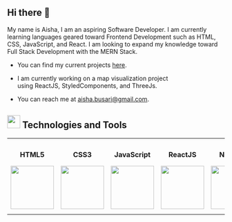 ## Hi there 👋

My name is Aisha, I am an aspiring Software Developer. I am currently learning languages geared toward Frontend Development such as HTML, CSS, JavaScript, and React. I am looking to expand my knowledge toward Full Stack Development with the MERN Stack. 

* You can find my current projects [here](https://github.com/AishaBu?tab=repositories).

* I am currently working on a map visualization project<br>
using ReactJS, StyledComponents, and ThreeJs.

* You can reach me at aisha.busari@gmail.com.


 
 ## <img src="https://user-images.githubusercontent.com/69809494/209855504-549c87dc-b830-490e-a4db-7ea01b553a74.png" height="30"/> Technologies and Tools 
 
<table>
<tr>
  <th>
    <p align="top">HTML5</p>
    <img src="https://user-images.githubusercontent.com/69809494/209853521-53d883da-e97f-42c0-8e5b-89408d4847b3.png" height="100" width="100"/>
  </th>
<th>
  <p align="top">CSS3</p>
  <img src="https://user-images.githubusercontent.com/69809494/209853638-c3485b61-be79-42b4-802b-e7f15fdb1838.png" height="100" width="100"/>
  </th>
<th>
  <p align="top">JavaScript</p>
  <img src="https://user-images.githubusercontent.com/69809494/209853149-48a2db6a-f680-4a1c-b800-83a7cdb60bd5.png" height="100" width="100"/>
  </th>
  <th>
  <p align="top">ReactJS</p>
  <img src="https://user-images.githubusercontent.com/69809494/209854743-39aba535-f64a-4101-a468-4d10e8cdb9f8.png" height="100" width="100"/>
  </th>
   <th>
  <p align="top">NodeJS</p>
  <img src="https://user-images.githubusercontent.com/69809494/209856679-a403fa48-7ec3-419e-8898-31aac738d1a5.png" height="100" width="100"/>
  </th>
  <th>
  <p align="top">Styled-Components</p>
  <img src="https://user-images.githubusercontent.com/69809494/209862245-cef47bba-5d4f-4cf6-8ca9-095fb1903de7.png" height="95" width="50"/>
  </th>
  <th>
  <p align="top">Git</p>
  <img src="https://user-images.githubusercontent.com/69809494/209862073-c7c1d509-d349-46a1-b00c-a618be780cb3.png" height="100" width="100"/>
  </th>
  <th>
  <p align="top">Npm</p>
  <img src="https://user-images.githubusercontent.com/69809494/209862740-af9bc237-1db4-4735-a67d-ade2ba3e6a76.png" height="100" width="100"/>
  </th>
</tr>
</table>





<!--
**AishaBu/AishaBu** is a ✨ _special_ ✨ repository because its `README.md` (this file) appears on your GitHub profile.

Here are some ideas to get you started:

- 🔭 I’m currently working on ...
- 🌱 I’m currently learning ...
- 👯 I’m looking to collaborate on ...
- 🤔 I’m looking for help with ...
- 💬 Ask me about ...
- 📫 How to reach me: ...
- 😄 Pronouns: ...
- ⚡ Fun fact: ...
-->
